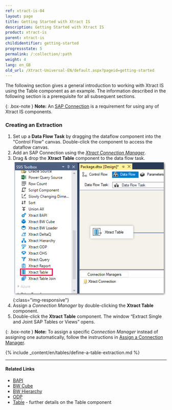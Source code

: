 ```yaml
---
ref: xtract-is-04
layout: page
title: Getting Started with Xtract IS
description: Getting Started with Xtract IS
product: xtract-is
parent: xtract-is
childidentifier: getting-started
progressstate: 5
permalink: /:collection/:path
weight: 4
lang: en_GB
old_url: /Xtract-Universal-EN/default.aspx?pageid=getting-started
---
```

The following section gives a general introduction to working with Xtract IS using the Table component as an example. 
The information described in the following section is a prerequisite for all subsequent sections.

{: .box-note }
**Note:** An [SAP Connection](./sap-connection) is a requirement for using any of Xtract IS components.

### Creating an Extraction

1. Set up a **Data Flow Task** by dragging the dataflow component into the "Control Flow" canvas. Double-click the component to access the dataflow canvas.
2. Add an SAP Connection using the [*Xtract Connection Manager*](./sap-connection/the-connection-manager).
3. Drag & drop the **Xtract Table** component to the data flow task. 
![xis_table_overview](/img/content/xis/xis_table_overview.png){:class="img-responsive"}
4. Assign a *Connection Manager* by double-clicking the **Xtract Table** component. 
5. Double-click the **Xtract Table** component. The window “Extract Single and Joint SAP Tables or Views” opens.

{: .box-note }
**Note:** To assign a specific *Connection Manager* instead of assigning one automatically, follow the instructions in [Assign a Connection Manager](./sap-connection/the-connection-manager#assigning-a-connection-manager-to-a-component).

{% include _content/en/tables/define-a-table-extraction.md  %}

*****
#### Related Links
- [BAPI](./bapi)
- [BW Cube](./bw-cube)
- [BW Hierarchy](./hierarchy)
- [ODP](./odp)
- [Table](./table) - further details on the Table component

